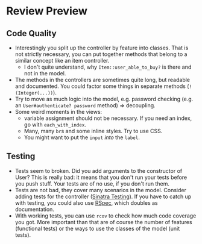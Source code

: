 # Review Preview
## Code Quality
* Interestingly you split up the controller by feature into classes. That is not
  strictly necessary, you can put together methods that belong to a similar
  concept like an item controller.
  - I don't quite understand, why `Item::user_able_to_buy?` is there and not in
    the model.
* The methods in the controllers are sometimes quite long, but readable and
  documented. You could factor some things in separate methods
  (`!(Integer(...))`).
* Try to move as much logic into the model, e.g. password checking (e.g. an
  `User#authenticate? password` method) &rArr; decoupling.
* Some weird moments in the views:
  - variable assignment should not be necessary. If you need an index, go with
    `each_with_index`.
  - Many, many `br`s and some inline styles. Try to use CSS.
  - You might want to put the `input` *into* the `label`.

## Testing
* Tests seem to broken. Did you add arguments to the constructor of User? This
  is really bad: it means that you don't run your tests before you push stuff.
  Your tests are of no use, if you don't run them.
* Tests are not bad, they cover many scenarios in the model. Consider adding
  tests for the controller ([Sinatra Testing](http://www.sinatrarb.com/testing.html)). 
  If you have to catch up with testing, you could also use [RSpec](http://rspec.info/),
  which doubles as documentation.
* With working tests, you can use `rcov` to check how much code coverage you
  got. More important than that are of course the number of features (functional
  tests) or the ways to use the classes of the model (unit tests).
